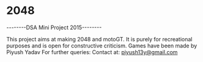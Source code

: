# 2048

--------DSA Mini Project 2015--------

This project aims at making 2048 and motoGT.
It is purely for recreational purposes and is open for constructive criticism.
Games have been made by Piyush Yadav 
For further queries:
Contact at: piyush13y@gmail.com

